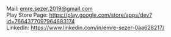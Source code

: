 Mail: emre.sezer.2019@gmail.com\
Play Store Page: https://play.google.com/store/apps/dev?id=7664377097964883174 \
LinkedIn: https://www.linkedin.com/in/emre-sezer-0aa628217/
